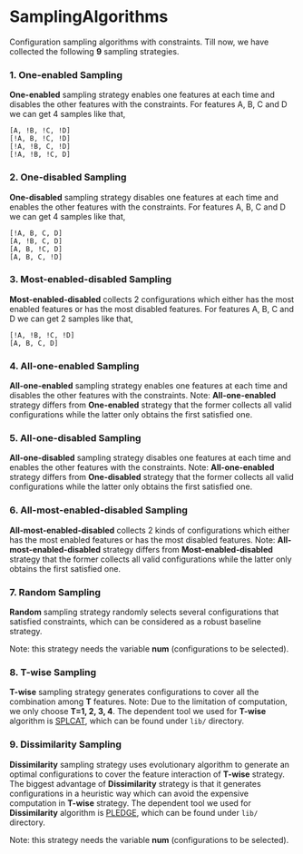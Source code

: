 # SamplingAlgorithms

Configuration sampling algorithms with constraints. Till now, we have collected the following <b>9</b> sampling strategies. 


### 1. One-enabled Sampling

**One-enabled** sampling strategy enables one features at each time and disables the other features with the constraints. 
For features A, B, C and D we can get 4 samples like that, 

```
[A, !B, !C, !D]
[!A, B, !C, !D]
[!A, !B, C, !D]
[!A, !B, !C, D]
```


### 2. One-disabled Sampling

**One-disabled** sampling strategy disables one features at each time and enables the other features with the constraints. 
For features A, B, C and D we can get 4 samples like that, 

```
[!A, B, C, D]
[A, !B, C, D]
[A, B, !C, D]
[A, B, C, !D]
```


### 3. Most-enabled-disabled Sampling

**Most-enabled-disabled** collects 2 configurations which either has the most enabled features or has the most disabled features. 
For features A, B, C and D we can get 2 samples like that, 

```
[!A, !B, !C, !D]
[A, B, C, D]
```


### 4. All-one-enabled Sampling

**All-one-enabled** sampling strategy enables one features at each time and disables the other features with the constraints. 
Note: **All-one-enabled** strategy differs from **One-enabled** strategy that the former collects all valid configurations while the latter only obtains the first satisfied one.


### 5. All-one-disabled Sampling

**All-one-disabled** sampling strategy disables one features at each time and enables the other features with the constraints. 
Note: **All-one-enabled** strategy differs from **One-disabled** strategy that the former collects all valid configurations while the latter only obtains the first satisfied one.


### 6. All-most-enabled-disabled Sampling

**All-most-enabled-disabled** collects 2 kinds of configurations which either has the most enabled features or has the most disabled features. 
Note: **All-most-enabled-disabled** strategy differs from **Most-enabled-disabled** strategy that the former collects all valid configurations while the latter only obtains the first satisfied one.


### 7. Random Sampling

**Random** sampling strategy randomly selects several configurations that satisfied constraints, which can be considered as a robust baseline strategy. 

Note: this strategy needs the variable **num** (configurations to be selected).


### 8. T-wise Sampling

**T-wise** sampling strategy generates configurations to cover all the combination among **T** features.
Note: Due to the limitation of computation, we only choose **T=1, 2, 3, 4**. The dependent tool we used for **T-wise** algorithm is [SPLCAT](https://martinfjohansen.com/splcatool/), which can be found under `lib/` directory.
 
 
### 9. Dissimilarity Sampling

**Dissimilarity** sampling strategy uses evolutionary algorithm to generate an optimal configurations to cover the feature interaction of **T-wise** strategy. The biggest advantage of **Dissimilarity** strategy is that it generates configurations in a heuristic way which can avoid the expensive computation in **T-wise** strategy. 
The dependent tool we used for **Dissimilarity** algorithm is [PLEDGE](https://github.com/christopherhenard/pledge), which can be found under `lib/` directory.

Note: this strategy needs the variable **num** (configurations to be selected).

